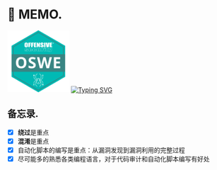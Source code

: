 # 📝 MEMO.
<p>
  <img width="140" src="https://github.com/golDen-Scale/for-OSWE/blob/main/OSWE.png"/>
  <a href="https://git.io/typing-svg"><img src="https://readme-typing-svg.demolab.com?font=Orbitron&weight=700&size=30&pause=500&color=0AE5CC&center=true&vCenter=true&width=435&lines=Try+Harder+!" alt="Typing SVG" /></a>
</p>

## 备忘录.

* [x] **绕过**是重点
* [x] **混淆**是重点
* [x] 自动化脚本的编写是重点：从漏洞发现到漏洞利用的完整过程
* [x] 尽可能多的熟悉各类编程语言，对于代码审计和自动化脚本编写有好处
